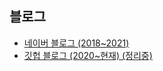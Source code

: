 ## 블로그
- [네이버 블로그 (2018~2021)](https://blog.naver.com/ljh3047063)
- [깃헙 블로그 (2020~현재) (정리중)](https://github.com/worldbiomusic/worldbiomusic/blob/main/mdir.md)
